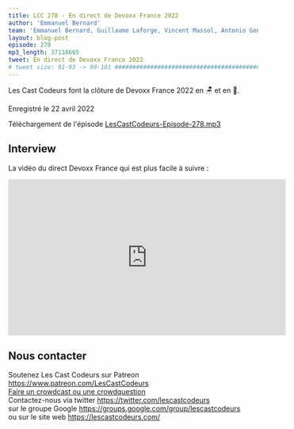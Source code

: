 ```yaml
---
title: LCC 278 - En direct de Devoxx France 2022
author: 'Emmanuel Bernard'
team: 'Emmanuel Bernard, Guillaume Laforge, Vincent Massol, Antonio Goncalves, Arnaud Héritier, Audrey Neveu'
layout: blog-post
episode: 278
mp3_length: 37118665
tweet: En direct de Devoxx France 2022
# tweet size: 91-93 -> 99-101 #######################################################################
---
```

Les Cast Codeurs font la clôture de Devoxx France 2022 en 🪑 et en 🦴.

Enregistré le 22 avril 2022

Téléchargement de l'épisode [LesCastCodeurs-Episode-278.mp3](https://traffic.libsyn.com/lescastcodeurs/LesCastCodeurs-Episode-278.mp3)

## Interview

La vidéo du direct Devoxx France qui est plus facile à suivre :

<iframe width="560" height="315" src="https://www.youtube-nocookie.com/embed/_HxHIQ90-Fw"
        title="YouTube video player" frameborder="0"
        allow="accelerometer; autoplay; clipboard-write; encrypted-media; gyroscope; picture-in-picture"
        allowfullscreen>
</iframe>

## Nous contacter

Soutenez Les Cast Codeurs sur Patreon <https://www.patreon.com/LesCastCodeurs>  
[Faire un crowdcast ou une crowdquestion](https://lescastcodeurs.com/crowdcasting/)  
Contactez-nous via twitter <https://twitter.com/lescastcodeurs>  
sur le groupe Google <https://groups.google.com/group/lescastcodeurs>  
ou sur le site web <https://lescastcodeurs.com/>
<!-- vim: set spelllang=fr : -->
